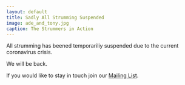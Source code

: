 ```yaml
---
layout: default
title: Sadly All Strumming Suspended
image: ade_and_tony.jpg
caption: The Strummers in Action
---
```

All strumming has beened temporariliy suspended due to the current coronavirus crisis.

We will be back.

If you would like to stay in touch join our [Mailing List](https://groups.google.com/forum/#!forum/shropshirestrummers).

<!--
Children across the country have been casting aside their recorders and are taking up the ukulele instead.  Adults who haven’t played a musical instrument for years are finding the ukulele is fun and easy to play.  Now the ukulele can be heard all across Shrophire.
 
The Shropshire Strummers meet every week ([calendar](/calendar)), to sing and enjoy learning to play this entertaining little instrument.
 
Why not join us and follow in the steps of other famous ukulele players like George Harrison, Brian Wilson, Brian May, Eric Clapton and Marilyn Monroe.
 
Call Adrian on 07904 624357 or join our [Mailing List](https://groups.google.com/forum/#!forum/shropshirestrummers).  No experience necessary, we'll even lend you a ukulele.
-->
